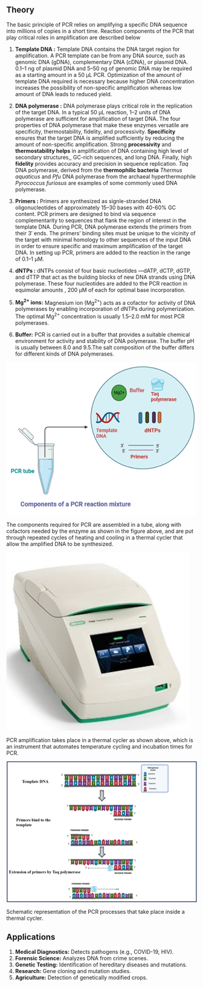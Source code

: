 
## Theory

The basic principle of PCR relies on amplifying a specific DNA sequence into millions of copies in a short time. Reaction components of the PCR that play critical roles in amplification are described below

1.	**Template DNA :** Template DNA  contains the DNA target region for amplification. A PCR template can be from any DNA source, such as genomic DNA (gDNA), complementary DNA (cDNA), or plasmid DNA. 0.1–1 ng of plasmid DNA and 5–50 ng of genomic DNA may be required as a starting amount in a 50 µL PCR. Optimization of the amount of template DNA required is necessary because higher DNA concentration increases the possibility of non-specific amplification whereas low amount of DNA leads to reduced yield.
2.	**DNA polymerase :** DNA polymerase plays critical role in the replication of the target DNA. In a typical 50 µL reaction, 1–2 units of DNA polymerase are sufficient for amplification of target DNA. The four properties of DNA polymerase that make these enzymes versatile are specificity, thermostability, fidelity, and processivity. **Specificity** ensures that the target DNA is amplified sufficiently by reducing the amount of non-specific amplification. Strong **processivity** and **thermostability  helps** in  amplification of DNA containing high level of secondary structures,, GC-rich sequences, and long DNA. Finally, high **fidelity** provides accuracy and precision in sequence replication. *Taq* DNA polymerase, derived from the **thermophilic bacteria** *Thermus aquaticus* and  *Pfu* DNA polymerase from the archaeal hyperthermophile *Pyrococcus furiosus* are examples of some commonly  used DNA polymerase.
3.	**Primers :**  Primers are synthesized as signle-stranded DNA oligonucleotides of approximately 15–30 bases with 40-60% GC content. PCR primers are designed to bind via sequence complementarity to sequences that flank the region of interest in the template DNA. During PCR, DNA polymerase extends the primers from their 3′ ends. The primers’ binding sites must be unique to the vicinity of the target with minimal homology to other sequences of the input DNA in order to ensure specific and maximum amplification of the  target DNA. In setting up PCR, primers are added to the reaction in the range of 0.1–1 μM.
4.	**dNTPs :** dNTPs consist of four basic nucleotides —dATP, dCTP, dGTP, and dTTP that act as the building blocks of new DNA strands using DNA polymerase. These four nucleotides are  added to the PCR reaction in equimolar amounts ,  200 μM of each for optimal base incorporation.
5.	**Mg<sup>2+</sup> ions:** Magnesium ion (Mg<sup>2+</sup>) acts as a cofactor for activity of DNA polymerases by enabling incorporation of dNTPs during polymerization. The optimal Mg<sup>2+</sup> concentration is usually 1.5–2.0 mM for most PCR polymerases.

6.	**Buffer:** PCR is carried out in a buffer that provides a suitable chemical environment for activity and stability of DNA polymerase. The buffer pH is usually between 8.0 and 9.5.The salt composition of the buffer differs for different kinds of DNA polymerases.

<img src="images/Components.png" class="img-fluid" >

The components required for PCR are assembled in a tube, along with cofactors needed by the enzyme as shown in the figure above, and are put through repeated cycles of heating and cooling in a thermal cycler that allow the amplified DNA to be synthesized.

<img src="images/Thermal_cycler.jpg" class="img-fluid" >

PCR amplification takes place in a thermal cycler as shown above, which is an instrument that automates temperature cycling and incubation times for PCR.


<div><img src="images/pcr1.png" class="img-fluid" >
<p>Schematic representation of the PCR processes that take place inside a thermal cycler.</p>
</div>

## Applications

1. **Medical Diagnostics:** Detects pathogens (e.g., COVID-19, HIV).
2. **Forensic Science:** Analyzes DNA from crime scenes.
3. **Genetic Testing:** Identification of hereditary diseases and mutations.
4. **Research:** Gene cloning and mutation studies.
5. **Agriculture:** Detection of genetically modified crops.
